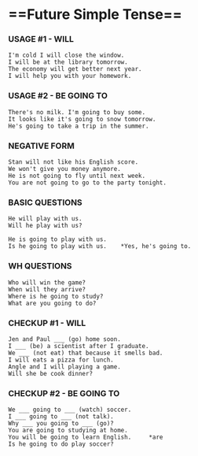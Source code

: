 # ==Future Simple Tense==

### USAGE #1 - WILL

```
I'm cold I will close the window.
I will be at the library tomorrow.
The economy will get better next year.
I will help you with your homework.
```

### USAGE #2 - BE GOING TO

```
There's no milk. I'm going to buy some.
It looks like it's going to snow tomorrow.
He's going to take a trip in the summer.
```

### NEGATIVE FORM

```
Stan will not like his English score.
We won't give you money anymore.
He is not going to fly until next week.
You are not going to go to the party tonight.
```

### BASIC QUESTIONS

```
He will play with us.
Will he play with us?

He is going to play with us.
Is he going to play with us.    *Yes, he's going to.
```

### WH QUESTIONS

```
Who will win the game?
When will they arrive?
Where is he going to study?
What are you going to do?
```

### CHECKUP #1 - WILL

```
Jen and Paul ___ (go) home soon.
I ___ (be) a scientist after I graduate.
We ___ (not eat) that because it smells bad.
I will eats a pizza for lunch.
Angle and I will playing a game.
Will she be cook dinner?
```

### CHECKUP #2 - BE GOING TO

```
We ___ going to ___ (watch) soccer.
I ___ going to ___ (not talk).
Why ___ you going to ___ (go)?
You are going to studying at home.
You will be going to learn English.     *are
Is he going to do play soccer?
```